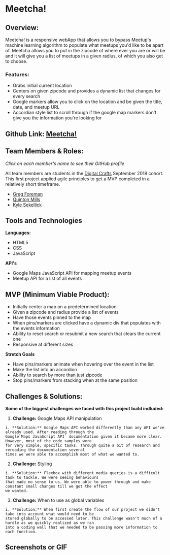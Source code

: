 # Meetcha!

## Overview: 

Meetcha! is a responsive webApp that allows you to bypass Meetup's machine learning algorithm to populate what meetups you'd like to be apart of. Meetcha allows you to put in the zipcode of where ever you are or will be and it will give you a list of meetups in a given radius, of which you also get to choose. 

### Features: 

- Grabs initial current location
- Centers on given zipcode and provides a dynamic list that changes for every search
- Google markers allow you to click on the location and be given the title, date, and meetup URL
- Accordian style list to scroll through if the google map markers don't give you the information you're looking for

## Github Link: [Meetcha!](https://github.com/GFore/Meetcha)

## Team Members & Roles:
*Click on each member's name to see their GitHub profile*

All team members are students in the [Digital Crafts](https://www.digitalcrafts.com/) September 2018 cohort. This first project applied agile principles to get a MVP completed in a relatively short timeframe.

- [Greg Foreman](https://github.com/GFore)
- [Quinton Mills](https://github.com/quintonmills)
- [Kyle Sekellick](https://github.com/Kllicks)

## Tools and Technologies

**Languages:**
- HTML5
- CSS
- JavaScript

**API's**
- Google Maps JavaScript API for mapping meetup events
- Meetup API for a list of all events

## MVP (Minimum Viable Product):
- Initially center a map on a predetermined location
- Given a zipcode and radius provide a list of events
- Have those events pinned to the map
- When pins/markers are clicked have a dynamic div that populates with the events information
- Ability to reset search or resubmit a new search that clears the current one
- Responsive at different sizes

**Stretch Goals**
- Have pins/markers animate when hovering over the event in the list
- Make the list into an accordion
- Ability to search by more than just zipcode
- Stop pins/markers from stacking when at the same position

## Challenges & Solutions:
**Some of the biggest challenges we faced with this project build indluded:**

  1. **Challenge:** Google Maps API manipulation

    i. **Solution:** Google Maps API worked differently than any API we've already used. After reading through the 
    Google Maps JavaScript API  documentation given it became more clear. However, most of the code samples were 
    for very simple, specific tasks. Through quite a bit of research and rereading the documentation several 
    times we were able to accomplish most of what we wanted to.

  2. **Challenge:** Styling

    i. **Solution:** Flexbox with different media queries is a difficult task to tackle. We were seeing behaviours 
    that made no sense to us. We were able to power through and make constant small changes till we got the effect 
    we wanted.

  3. **Challenge:** When to use as global variables

    i. **Solution:** When first create the flow of our project we didn't take into account what would need to be 
    stored globally to be accessed later. This challenge wasn't much of a hurdle as we quickly realized as we ran 
    into a coding wall that we needed to be passing more information to each function. 

## Screenshots or GIF